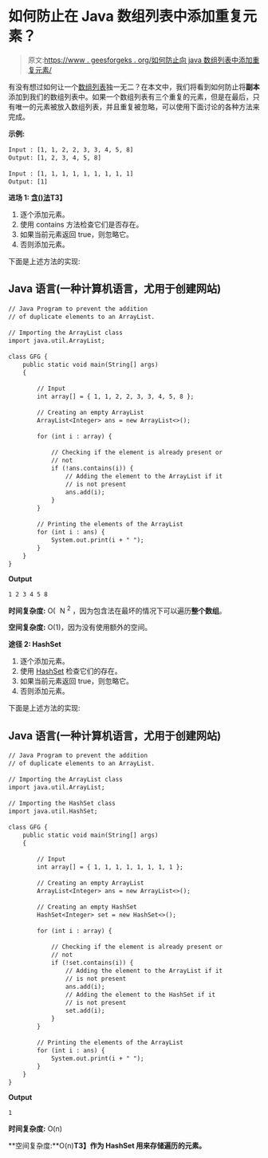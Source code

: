 # 如何防止在 Java 数组列表中添加重复元素？

> 原文:[https://www . geesforgeks . org/如何防止向 java 数组列表中添加重复元素/](https://www.geeksforgeeks.org/how-to-prevent-the-addition-of-duplicate-elements-to-the-java-arraylist/)

有没有想过如何让一个[数组列表](https://www.geeksforgeeks.org/arraylist-in-java/)独一无二？在本文中，我们将看到如何防止将**副本**添加到我们的数组列表中。如果一个数组列表有三个重复的元素，但是在最后，只有唯一的元素被放入数组列表，并且重复被忽略，可以使用下面讨论的各种方法来完成。

**示例:**

```
Input : [1, 1, 2, 2, 3, 3, 4, 5, 8]
Output: [1, 2, 3, 4, 5, 8]

Input : [1, 1, 1, 1, 1, 1, 1, 1, 1]
Output: [1]
```

**进场 1: [含()法](https://www.geeksforgeeks.org/arraylist-contains-java/)T3】**

1.  逐个添加元素。
2.  使用 contains 方法检查它们是否存在。
3.  如果当前元素返回 true，则忽略它。
4.  否则添加元素。

下面是上述方法的实现:

## Java 语言(一种计算机语言，尤用于创建网站)

```
// Java Program to prevent the addition
// of duplicate elements to an ArrayList.

// Importing the ArrayList class
import java.util.ArrayList;

class GFG {
    public static void main(String[] args)
    {

        // Input
        int array[] = { 1, 1, 2, 2, 3, 3, 4, 5, 8 };

        // Creating an empty ArrayList
        ArrayList<Integer> ans = new ArrayList<>();

        for (int i : array) {

            // Checking if the element is already present or
            // not
            if (!ans.contains(i)) {
                // Adding the element to the ArrayList if it
                // is not present
                ans.add(i);
            }
        }

        // Printing the elements of the ArrayList
        for (int i : ans) {
            System.out.print(i + " ");
        }
    }
}
```

**Output**

```
1 2 3 4 5 8
```

**时间复杂度:** O( ![  ](img/0faf5aa5dcca41fbedb26b2cadf9f952.png "Rendered by QuickLaTeX.com") N <sup>2</sup> ，因为包含法在最坏的情况下可以遍历**整个数组**。

**空间复杂度:** O(1)，因为没有使用额外的空间。

**途径 2: HashSet**

1.  逐个添加元素。
2.  使用 [HashSet](https://www.geeksforgeeks.org/hashset-in-java/) 检查它们的存在。
3.  如果当前元素返回 true，则忽略它。
4.  否则添加元素。

下面是上述方法的实现:

## Java 语言(一种计算机语言，尤用于创建网站)

```
// Java Program to prevent the addition
// of duplicate elements to an ArrayList.

// Importing the ArrayList class
import java.util.ArrayList;

// Importing the HashSet class
import java.util.HashSet;

class GFG {
    public static void main(String[] args)
    {

        // Input
        int array[] = { 1, 1, 1, 1, 1, 1, 1, 1 };

        // Creating an empty ArrayList
        ArrayList<Integer> ans = new ArrayList<>();

        // Creating an empty HashSet
        HashSet<Integer> set = new HashSet<>();

        for (int i : array) {

            // Checking if the element is already present or
            // not
            if (!set.contains(i)) {
                // Adding the element to the ArrayList if it
                // is not present
                ans.add(i);
                // Adding the element to the HashSet if it
                // is not present
                set.add(i);
            }
        }

        // Printing the elements of the ArrayList
        for (int i : ans) {
            System.out.print(i + " ");
        }
    }
}
```

**Output**

```
1
```

**时间复杂度:** O(n)

**空间复杂度:**O(n)**T3】作为 HashSet 用来存储遍历的元素。**